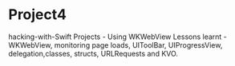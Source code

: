 # Project4
hacking-with-Swift Projects - Using WKWebView
Lessons learnt - WKWebView, monitoring page loads, UIToolBar, UIProgressView, delegation,classes, structs, URLRequests and KVO.

